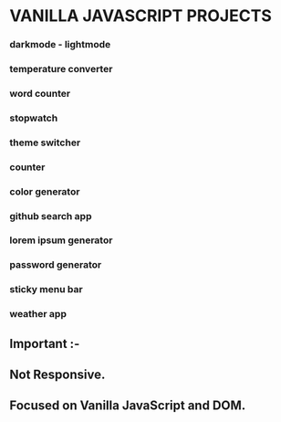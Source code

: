 # VANILLA JAVASCRIPT PROJECTS

### darkmode - lightmode 

### temperature converter 

### word counter 

### stopwatch 

### theme switcher 

### counter 

### color generator

### github search app

### lorem ipsum generator

### password generator

### sticky menu bar

### weather app
 

## Important :-

## Not Responsive.

## Focused on Vanilla JavaScript and DOM.
